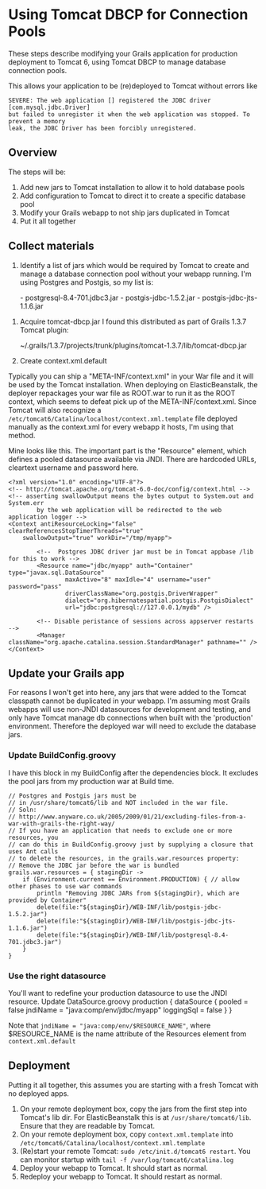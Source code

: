 # Using Tomcat DBCP for Connection Pools

These steps describe modifying your Grails application for production deployment to Tomcat 6, using Tomcat DBCP to manage database connection pools.  

This allows your application to be (re)deployed to Tomcat without errors like 

    SEVERE: The web application [] registered the JDBC driver [com.mysql.jdbc.Driver] 
    but failed to unregister it when the web application was stopped. To prevent a memory 
    leak, the JDBC Driver has been forcibly unregistered.

## Overview

The steps will be:

1. Add new jars to Tomcat installation to allow it to hold database pools
1. Add configuration to Tomcat to direct it to create a specific database pool
1. Modify your Grails webapp to not ship jars duplicated in Tomcat
1. Put it all together

## Collect materials

1. Identify a list of jars which would be required by Tomcat to create and manage a database connection pool without your webapp running.  I'm using Postgres and Postgis, so my list is:

<ul>
- postgresql-8.4-701.jdbc3.jar
- postgis-jdbc-1.5.2.jar
- postgis-jdbc-jts-1.1.6.jar
</ul>

1. Acquire tomcat-dbcp.jar I found this distributed as part of Grails 1.3.7 Tomcat plugin:

    ~/.grails/1.3.7/projects/trunk/plugins/tomcat-1.3.7/lib/tomcat-dbcp.jar 

1. Create context.xml.default

Typically you can ship a "META-INF/context.xml" in your War file and it will be used by the Tomcat installation.  When deploying on ElasticBeanstalk, the deployer repackages your war file as ROOT.war to run it as the ROOT context, which seems to defeat pick up of the META-INF/context.xml.  Since Tomcat will also recognize a `/etc/tomcat6/Catalina/localhost/context.xml.template` file deployed manually as the context.xml for every webapp it hosts, I'm using that method.

Mine looks like this.  The important part is the "Resource" element, which defines a pooled datasource available via JNDI. There are hardcoded URLs, cleartext username and password here.

    <?xml version="1.0" encoding="UTF-8"?>
    <!-- http://tomcat.apache.org/tomcat-6.0-doc/config/context.html -->
    <!-- asserting swallowOutput means the bytes output to System.out and System.err
            by the web application will be redirected to the web application logger -->
    <Context antiResourceLocking="false" clearReferencesStopTimerThreads="true"
        swallowOutput="true" workDir="/tmp/myapp">

            <!--  Postgres JDBC driver jar must be in Tomcat appbase /lib for this to work -->
            <Resource name="jdbc/myapp" auth="Container" type="javax.sql.DataSource"
                    maxActive="8" maxIdle="4" username="user" password="pass"
                    driverClassName="org.postgis.DriverWrapper" 
                    dialect="org.hibernatespatial.postgis.PostgisDialect"
                    url="jdbc:postgresql://127.0.0.1/mydb" />

            <!-- Disable peristance of sessions across appserver restarts -->
            <Manager className="org.apache.catalina.session.StandardManager" pathname="" />
    </Context>

## Update your Grails app

For reasons I won't get into here, any jars that were added to the Tomcat classpath cannot be duplicated in your webapp.  I'm assuming most Grails webapps will use non-JNDI datasources for development and testing, and only have Tomcat manage db connections when built with the 'production' environment.  Therefore the deployed war will need to exclude the database jars.

### Update BuildConfig.groovy

I have this block in my BuildConfig after the dependencies block.  It excludes the pool jars from my production war at Build time.

    // Postgres and Postgis jars must be
    // in /usr/share/tomcat6/lib and NOT included in the war file.
    // Soln:
    // http://www.anyware.co.uk/2005/2009/01/21/excluding-files-from-a-war-with-grails-the-right-way/
    // If you have an application that needs to exclude one or more resources, you
    // can do this in BuildConfig.groovy just by supplying a closure that uses Ant calls
    // to delete the resources, in the grails.war.resources property:
    // Remove the JDBC jar before the war is bundled
    grails.war.resources = { stagingDir ->
        if (Environment.current == Environment.PRODUCTION) { // allow other phases to use war commands
            println "Removing JDBC JARs from ${stagingDir}, which are provided by Container"
            delete(file:"${stagingDir}/WEB-INF/lib/postgis-jdbc-1.5.2.jar")
            delete(file:"${stagingDir}/WEB-INF/lib/postgis-jdbc-jts-1.1.6.jar")
            delete(file:"${stagingDir}/WEB-INF/lib/postgresql-8.4-701.jdbc3.jar")
        }
    }

### Use the right datasource

You'll want to redefine your production datasource to use the JNDI resource. 
Update DataSource.groovy 
    production {
        dataSource {
            pooled = false
            jndiName = "java:comp/env/jdbc/myapp"
            loggingSql = false
        }
    }

Note that `jndiName = "java:comp/env/$RESOURCE_NAME"`, where $RESOURCE_NAME is the name attribute of the Resources element from `context.xml.default`

## Deployment

Putting it all together, this assumes you are starting with a fresh Tomcat with no deployed apps.

1. On your remote deployment box, copy the jars from the first step into Tomcat's lib dir.  For ElasticBeanstalk this is at `/usr/share/tomcat6/lib`.  Ensure that they are readable by Tomcat.
1. On your remote deployment box, copy `context.xml.template` into `/etc/tomcat6/Catalina/localhost/context.xml.template`
1. (Re)start your remote Tomcat: `sudo /etc/init.d/tomcat6 restart`. You can monitor startup with `tail -f /var/log/tomcat6/catalina.log`
1. Deploy your webapp to Tomcat.  It should start as normal.
1. Redeploy your webapp to Tomcat.  It should restart as normal.

